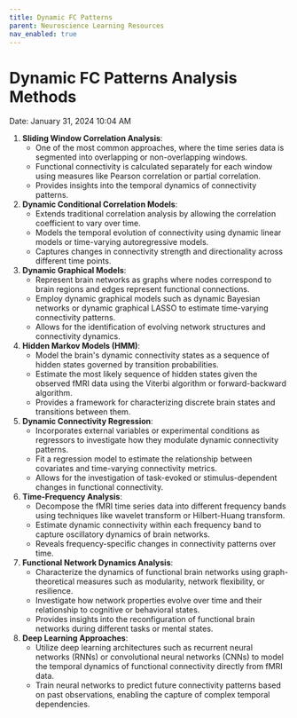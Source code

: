 ```yaml
---
title: Dynamic FC Patterns
parent: Neuroscience Learning Resources
nav_enabled: true 
---
```


# Dynamic FC Patterns Analysis Methods

Date: January 31, 2024 10:04 AM

1. **Sliding Window Correlation Analysis**:
    - One of the most common approaches, where the time series data is segmented into overlapping or non-overlapping windows.
    - Functional connectivity is calculated separately for each window using measures like Pearson correlation or partial correlation.
    - Provides insights into the temporal dynamics of connectivity patterns.
2. **Dynamic Conditional Correlation Models**:
    - Extends traditional correlation analysis by allowing the correlation coefficient to vary over time.
    - Models the temporal evolution of connectivity using dynamic linear models or time-varying autoregressive models.
    - Captures changes in connectivity strength and directionality across different time points.
3. **Dynamic Graphical Models**:
    - Represent brain networks as graphs where nodes correspond to brain regions and edges represent functional connections.
    - Employ dynamic graphical models such as dynamic Bayesian networks or dynamic graphical LASSO to estimate time-varying connectivity patterns.
    - Allows for the identification of evolving network structures and connectivity dynamics.
4. **Hidden Markov Models (HMM)**:
    - Model the brain's dynamic connectivity states as a sequence of hidden states governed by transition probabilities.
    - Estimate the most likely sequence of hidden states given the observed fMRI data using the Viterbi algorithm or forward-backward algorithm.
    - Provides a framework for characterizing discrete brain states and transitions between them.
5. **Dynamic Connectivity Regression**:
    - Incorporates external variables or experimental conditions as regressors to investigate how they modulate dynamic connectivity patterns.
    - Fit a regression model to estimate the relationship between covariates and time-varying connectivity metrics.
    - Allows for the investigation of task-evoked or stimulus-dependent changes in functional connectivity.
6. **Time-Frequency Analysis**:
    - Decompose the fMRI time series data into different frequency bands using techniques like wavelet transform or Hilbert-Huang transform.
    - Estimate dynamic connectivity within each frequency band to capture oscillatory dynamics of brain networks.
    - Reveals frequency-specific changes in connectivity patterns over time.
7. **Functional Network Dynamics Analysis**:
    - Characterize the dynamics of functional brain networks using graph-theoretical measures such as modularity, network flexibility, or resilience.
    - Investigate how network properties evolve over time and their relationship to cognitive or behavioral states.
    - Provides insights into the reconfiguration of functional brain networks during different tasks or mental states.
8. **Deep Learning Approaches**:
    - Utilize deep learning architectures such as recurrent neural networks (RNNs) or convolutional neural networks (CNNs) to model the temporal dynamics of functional connectivity directly from fMRI data.
    - Train neural networks to predict future connectivity patterns based on past observations, enabling the capture of complex temporal dependencies.